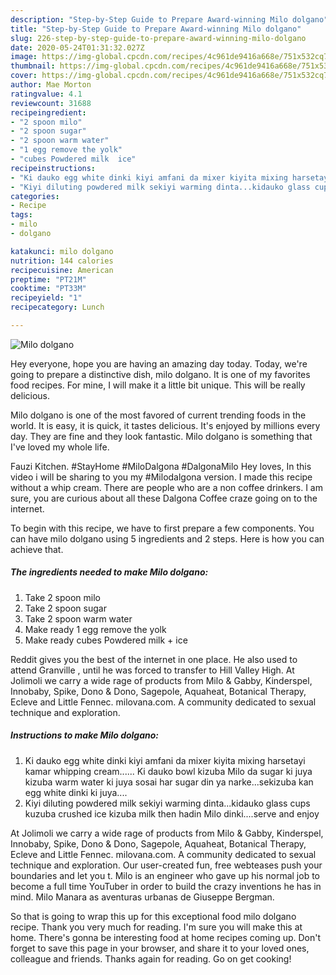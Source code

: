 ```yaml
---
description: "Step-by-Step Guide to Prepare Award-winning Milo dolgano"
title: "Step-by-Step Guide to Prepare Award-winning Milo dolgano"
slug: 226-step-by-step-guide-to-prepare-award-winning-milo-dolgano
date: 2020-05-24T01:31:32.027Z
image: https://img-global.cpcdn.com/recipes/4c961de9416a668e/751x532cq70/milo-dolgano-recipe-main-photo.jpg
thumbnail: https://img-global.cpcdn.com/recipes/4c961de9416a668e/751x532cq70/milo-dolgano-recipe-main-photo.jpg
cover: https://img-global.cpcdn.com/recipes/4c961de9416a668e/751x532cq70/milo-dolgano-recipe-main-photo.jpg
author: Mae Morton
ratingvalue: 4.1
reviewcount: 31688
recipeingredient:
- "2 spoon milo"
- "2 spoon sugar"
- "2 spoon warm water"
- "1 egg remove the yolk"
- "cubes Powdered milk  ice"
recipeinstructions:
- "Ki dauko egg white dinki kiyi amfani da mixer kiyita mixing harsetayi kamar whipping cream...... Ki dauko bowl kizuba Milo da sugar ki juya kizuba warm water ki juya sosai har sugar din ya narke...sekizuba kan egg white dinki ki juya...."
- "Kiyi diluting powdered milk sekiyi warming dinta...kidauko glass cups kuzuba crushed ice kizuba milk then hadin Milo dinki....serve and enjoy"
categories:
- Recipe
tags:
- milo
- dolgano

katakunci: milo dolgano 
nutrition: 144 calories
recipecuisine: American
preptime: "PT21M"
cooktime: "PT33M"
recipeyield: "1"
recipecategory: Lunch

---
```



![Milo dolgano](https://img-global.cpcdn.com/recipes/4c961de9416a668e/751x532cq70/milo-dolgano-recipe-main-photo.jpg)

Hey everyone, hope you are having an amazing day today. Today, we're going to prepare a distinctive dish, milo dolgano. It is one of my favorites food recipes. For mine, I will make it a little bit unique. This will be really delicious.

Milo dolgano is one of the most favored of current trending foods in the world. It is easy, it is quick, it tastes delicious. It's enjoyed by millions every day. They are fine and they look fantastic. Milo dolgano is something that I've loved my whole life.

Fauzi Kitchen. #StayHome #MiloDalgona #DalgonaMilo Hey loves, In this video i will be sharing to you my #Milodalgona version. I made this recipe without a whip cream. There are people who are a non coffee drinkers. I am sure, you are curious about all these Dalgona Coffee craze going on to the internet.


To begin with this recipe, we have to first prepare a few components. You can have milo dolgano using 5 ingredients and 2 steps. Here is how you can achieve that.

<!--inarticleads1-->

##### The ingredients needed to make Milo dolgano:

1. Take 2 spoon milo
1. Take 2 spoon sugar
1. Take 2 spoon warm water
1. Make ready 1 egg remove the yolk
1. Make ready cubes Powdered milk + ice


Reddit gives you the best of the internet in one place. He also used to attend Granville , until he was forced to transfer to Hill Valley High. At Jolimoli we carry a wide rage of products from Milo &amp; Gabby, Kinderspel, Innobaby, Spike, Dono &amp; Dono, Sagepole, Aquaheat, Botanical Therapy, Ecleve and Little Fennec. milovana.com. A community dedicated to sexual technique and exploration. 

<!--inarticleads2-->

##### Instructions to make Milo dolgano:

1. Ki dauko egg white dinki kiyi amfani da mixer kiyita mixing harsetayi kamar whipping cream...... Ki dauko bowl kizuba Milo da sugar ki juya kizuba warm water ki juya sosai har sugar din ya narke...sekizuba kan egg white dinki ki juya....
1. Kiyi diluting powdered milk sekiyi warming dinta...kidauko glass cups kuzuba crushed ice kizuba milk then hadin Milo dinki....serve and enjoy


At Jolimoli we carry a wide rage of products from Milo &amp; Gabby, Kinderspel, Innobaby, Spike, Dono &amp; Dono, Sagepole, Aquaheat, Botanical Therapy, Ecleve and Little Fennec. milovana.com. A community dedicated to sexual technique and exploration. Our user-created fun, free webteases push your boundaries and let you t. Milo is an engineer who gave up his normal job to become a full time YouTuber in order to build the crazy inventions he has in mind. Milo Manara as aventuras urbanas de Giuseppe Bergman. 

So that is going to wrap this up for this exceptional food milo dolgano recipe. Thank you very much for reading. I'm sure you will make this at home. There's gonna be interesting food at home recipes coming up. Don't forget to save this page in your browser, and share it to your loved ones, colleague and friends. Thanks again for reading. Go on get cooking!

